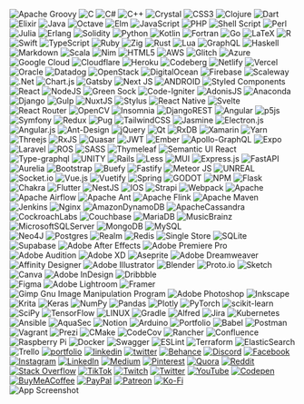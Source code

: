 ![Apache Groovy](https://img.shields.io/badge/Apache%20Groovy-4298B8.svg?style=flat&logo=Apache+Groovy&logoColor=white) 
![C](https://img.shields.io/badge/c-%2300599C.svg?style=flat&logo=c&logoColor=white) 
![C#](https://img.shields.io/badge/c%23-%23239120.svg?style=flat&logo=c-sharp&logoColor=white) 
![C++](https://img.shields.io/badge/c++-%2300599C.svg?style=flat&logo=c%2B%2B&logoColor=white) 
![Crystal](https://img.shields.io/badge/crystal-%23000000.svg?style=flat&logo=crystal&logoColor=white) 
![CSS3](https://img.shields.io/badge/css3-%231572B6.svg?style=flat&logo=css3&logoColor=white) 
![Clojure](https://img.shields.io/badge/Clojure-%23Clojure.svg?style=flat&logo=Clojure&logoColor=Clojure) 
![Dart](https://img.shields.io/badge/dart-%230175C2.svg?style=flat&logo=dart&logoColor=white) 
![Elixir](https://img.shields.io/badge/elixir-%234B275F.svg?style=flat&logo=elixir&logoColor=white) 
![Java](https://img.shields.io/badge/java-%23ED8B00.svg?style=flat&logo=java&logoColor=white) 
![Octave](https://img.shields.io/badge/OCTAVE-darkblue?style=flat&logo=octave&logoColor=fcd683) 
![Elm](https://img.shields.io/badge/Elm-60B5CC?style=flat&logo=elm&logoColor=white) 
![JavaScript](https://img.shields.io/badge/javascript-%23323330.svg?style=flat&logo=javascript&logoColor=%23F7DF1E) 
![PHP](https://img.shields.io/badge/php-%23777BB4.svg?style=flat&logo=php&logoColor=white) 
![Shell Script](https://img.shields.io/badge/shell_script-%23121011.svg?style=flat&logo=gnu-bash&logoColor=white) 
![Perl](https://img.shields.io/badge/perl-%2339457E.svg?style=flat&logo=perl&logoColor=white) 	
![Julia](https://img.shields.io/badge/-Julia-9558B2?style=flat&logo=julia&logoColor=white) 
![Erlang](https://img.shields.io/badge/Erlang-white.svg?style=flat&logo=erlang&logoColor=a90533) 
![Solidity](https://img.shields.io/badge/Solidity-%23363636.svg?style=flat&logo=solidity&logoColor=white) 
![Python](https://img.shields.io/badge/python-3670A0?style=flat&logo=python&logoColor=ffdd54) 
![Kotlin](https://img.shields.io/badge/kotlin-%230095D5.svg?style=flat&logo=kotlin&logoColor=white) 
![Fortran](https://img.shields.io/badge/Fortran-%23734F96.svg?style=flat&logo=fortran&logoColor=white) 
![Go](https://img.shields.io/badge/go-%2300ADD8.svg?style=flat&logo=go&logoColor=white) 
![LaTeX](https://img.shields.io/badge/latex-%23008080.svg?style=flat&logo=latex&logoColor=white) 
![R](https://img.shields.io/badge/r-%23276DC3.svg?style=flat&logo=r&logoColor=white) 
![Swift](https://img.shields.io/badge/swift-F54A2A?style=flat&logo=swift&logoColor=white) 
![TypeScript](https://img.shields.io/badge/typescript-%23007ACC.svg?style=flat&logo=typescript&logoColor=white) 
![Ruby](https://img.shields.io/badge/ruby-%23CC342D.svg?style=flat&logo=ruby&logoColor=white) 
![Zig](https://img.shields.io/badge/Zig-%23F7A41D.svg?style=flat&logo=zig&logoColor=white) 
![Rust](https://img.shields.io/badge/rust-%23000000.svg?style=flat&logo=rust&logoColor=white) 
![Lua](https://img.shields.io/badge/lua-%232C2D72.svg?style=flat&logo=lua&logoColor=white) 
![GraphQL](https://img.shields.io/badge/-GraphQL-E10098?style=flat&logo=graphql&logoColor=white) 
![Haskell](https://img.shields.io/badge/Haskell-5e5086?style=flat&logo=haskell&logoColor=white) 
![Markdown](https://img.shields.io/badge/markdown-%23000000.svg?style=flat&logo=markdown&logoColor=white) 
![Scala](https://img.shields.io/badge/scala-%23DC322F.svg?style=flat&logo=scala&logoColor=white) 
![Nim](https://img.shields.io/badge/nim-%23FFE953.svg?style=flat&logo=nim&logoColor=white) 
![HTML5](https://img.shields.io/badge/html5-%23E34F26.svg?style=flat&logo=html5&logoColor=white) 
![AWS](https://img.shields.io/badge/AWS-%23FF9900.svg?style=flat&logo=amazon-aws&logoColor=white) 
![Glitch](https://img.shields.io/badge/glitch-%233333FF.svg?style=flat&logo=glitch&logoColor=white) 
![Azure](https://img.shields.io/badge/azure-%230072C6.svg?style=flat&logo=azure-devops&logoColor=white) 
![Google Cloud](https://img.shields.io/badge/Google%20Cloud-%234285F4.svg?style=flat&logo=google-cloud&logoColor=white) 
![Cloudflare](https://img.shields.io/badge/Cloudflare-F38020?style=flat&logo=Cloudflare&logoColor=white) 
![Heroku](https://img.shields.io/badge/heroku-%23430098.svg?style=flat&logo=heroku&logoColor=white) 
![Codeberg](https://img.shields.io/badge/Codeberg-2185D0?style=flat&logo=Codeberg&logoColor=white) 
![Netlify](https://img.shields.io/badge/netlify-%23000000.svg?style=flat&logo=netlify&logoColor=#00C7B7) 
![Vercel](https://img.shields.io/badge/vercel-%23000000.svg?style=flat&logo=vercel&logoColor=white) 
![Oracle](https://img.shields.io/badge/Oracle-F80000?style=flat&logo=oracle&logoColor=white) 
![Datadog](https://img.shields.io/badge/datadog-%23632CA6.svg?style=flat&logo=datadog&logoColor=white) 
![OpenStack](https://img.shields.io/badge/Openstack-%23f01742.svg?style=flat&logo=openstack&logoColor=white) 
![DigitalOcean](https://img.shields.io/badge/DigitalOcean-%230167ff.svg?style=flat&logo=digitalOcean&logoColor=white) 
![Firebase](https://img.shields.io/badge/firebase-%23039BE5.svg?style=flat&logo=firebase) 
![Scaleway](https://img.shields.io/badge/SCALEWAY-%234f0599.svg?style=flat&logo=scaleway&logoColor=white) 
![.Net](https://img.shields.io/badge/.NET-5C2D91?style=flat&logo=.net&logoColor=white) 
![Chart.js](https://img.shields.io/badge/chart.js-F5788D.svg?style=flat&logo=chart.js&logoColor=white) 
![Gatsby](https://img.shields.io/badge/Gatsby-%23663399.svg?style=flat&logo=gatsby&logoColor=white) 
![Next JS](https://img.shields.io/badge/Next-black?style=flat&logo=next.js&logoColor=white) 
![ANDROID](https://img.shields.io/badge/android-%2320232a.svg?style=flat&logo=android&logoColor=%a4c639) 
![Styled Components](https://img.shields.io/badge/styled--components-DB7093?style=flat&logo=styled-components&logoColor=white) 
![React](https://img.shields.io/badge/react-%2320232a.svg?style=flat&logo=react&logoColor=%2361DAFB) 
![NodeJS](https://img.shields.io/badge/node.js-6DA55F?style=flat&logo=node.js&logoColor=white) 
![Green Sock](https://img.shields.io/badge/green%20sock-88CE02?style=flat&logo=greensock&logoColor=white) 
![Code-Igniter](https://img.shields.io/badge/CodeIgniter-%23EF4223.svg?style=flat&logo=codeIgniter&logoColor=white) 
![AdonisJS](https://img.shields.io/badge/adonisjs-%23220052.svg?style=flat&logo=adonisjs&logoColor=white) 
![Anaconda](https://img.shields.io/badge/Anaconda-%2344A833.svg?style=flat&logo=anaconda&logoColor=white) 
![Django](https://img.shields.io/badge/django-%23092E20.svg?style=flat&logo=django&logoColor=white) 
![Gulp](https://img.shields.io/badge/GULP-%23CF4647.svg?style=flat&logo=gulp&logoColor=white) 
![NuxtJS](https://img.shields.io/badge/Nuxt-black?style=flat&logo=nuxt.js&logoColor=white) 
![Stylus](https://img.shields.io/badge/stylus-%23ff6347.svg?style=flat&logo=stylus&logoColor=white) 
![React Native](https://img.shields.io/badge/react_native-%2320232a.svg?style=flat&logo=react&logoColor=%2361DAFB) 
![Svelte](https://img.shields.io/badge/svelte-%23f1413d.svg?style=flat&logo=svelte&logoColor=white) 
![React Router](https://img.shields.io/badge/React_Router-CA4245?style=flat&logo=react-router&logoColor=white) 
![OpenCV](https://img.shields.io/badge/opencv-%23white.svg?style=flat&logo=opencv&logoColor=white) 
![Insomnia](https://img.shields.io/badge/Insomnia-black?style=flat&logo=insomnia&logoColor=5849BE) 
![DjangoREST](https://img.shields.io/badge/DJANGO-REST-ff1709?style=flat&logo=django&logoColor=white&color=ff1709&labelColor=gray) 
![Angular](https://img.shields.io/badge/angular-%23DD0031.svg?style=flat&logo=angular&logoColor=white) 
![p5js](https://img.shields.io/badge/p5.js-ED225D?style=flat&logo=p5.js&logoColor=FFFFFF) 
![Symfony](https://img.shields.io/badge/symfony-%23000000.svg?style=flat&logo=symfony&logoColor=white) 
![Redux](https://img.shields.io/badge/redux-%23593d88.svg?style=flat&logo=redux&logoColor=white) 
![Pug](https://img.shields.io/badge/Pug-FFF?style=flat&logo=pug&logoColor=A86454) 
![TailwindCSS](https://img.shields.io/badge/tailwindcss-%2338B2AC.svg?style=flat&logo=tailwind-css&logoColor=white) 
![Jasmine](https://img.shields.io/badge/jasmine-%238A4182.svg?style=flat&logo=jasmine&logoColor=white) 
![Electron.js](https://img.shields.io/badge/Electron-191970?style=flat&logo=Electron&logoColor=white) 
![Angular.js](https://img.shields.io/badge/angular.js-%23E23237.svg?style=flat&logo=angularjs&logoColor=white) 
![Ant-Design](https://img.shields.io/badge/-AntDesign-%230170FE?style=flat&logo=ant-design&logoColor=white) 
![jQuery](https://img.shields.io/badge/jquery-%230769AD.svg?style=flat&logo=jquery&logoColor=white) 
![Qt](https://img.shields.io/badge/Qt-%23217346.svg?style=flat&logo=Qt&logoColor=white) 
![RxDB](https://img.shields.io/badge/rxjs-%23B7178C.svg?style=flat&logo=reactivex&logoColor=white) 
![Xamarin](https://img.shields.io/badge/Xamarin-3199DC?style=flat&logo=xamarin&logoColor=white) 
![Yarn](https://img.shields.io/badge/yarn-%232C8EBB.svg?style=flat&logo=yarn&logoColor=white) 
![Threejs](https://img.shields.io/badge/threejs-black?style=flat&logo=three.js&logoColor=white) 
![RxJS](https://img.shields.io/badge/rxjs-%23B7178C.svg?style=flat&logo=reactivex&logoColor=white) 
![Quasar](https://img.shields.io/badge/Quasar-16B7FB?style=flat&logo=quasar&logoColor=black) 
![JWT](https://img.shields.io/badge/JWT-black?style=flat&logo=JSON%20web%20tokens) 
![Ember](https://img.shields.io/badge/ember-1C1E24?style=flat&logo=ember.js&logoColor=#D04A37) 
![Apollo-GraphQL](https://img.shields.io/badge/-ApolloGraphQL-311C87?style=flat&logo=apollo-graphql) 
![Expo](https://img.shields.io/badge/expo-1C1E24?style=flat&logo=expo&logoColor=#D04A37) 
![Laravel](https://img.shields.io/badge/laravel-%23FF2D20.svg?style=flat&logo=laravel&logoColor=white) 
![ROS](https://img.shields.io/badge/ros-%230A0FF9.svg?style=flat&logo=ros&logoColor=white) 
![SASS](https://img.shields.io/badge/SASS-hotpink.svg?style=flat&logo=SASS&logoColor=white) 
![Thymeleaf](https://img.shields.io/badge/Thymeleaf-%23005C0F.svg?style=flat&logo=Thymeleaf&logoColor=white) 
![Semantic UI React](https://img.shields.io/badge/Semantic%20UI%20React-%2335BDB2.svg?style=flat&logo=SemanticUIReact&logoColor=white) 
![Type-graphql](https://img.shields.io/badge/-TypeGraphQL-%23C04392?style=flat) 
![UNITY](https://img.shields.io/badge/Unity-%2320232a.svg?style=flat&logo=unity&logoColor=white) 
![Rails](https://img.shields.io/badge/rails-%23CC0000.svg?style=flat&logo=ruby-on-rails&logoColor=white) 
![Less](https://img.shields.io/badge/less-2B4C80?style=flat&logo=less&logoColor=white) 
![MUI](https://img.shields.io/badge/MUI-%230081CB.svg?style=flat&logo=material-ui&logoColor=white) 
![Express.js](https://img.shields.io/badge/express.js-%23404d59.svg?style=flat&logo=express&logoColor=%2361DAFB) 
![FastAPI](https://img.shields.io/badge/FastAPI-005571?style=flat&logo=fastapi) 
![Aurelia](https://img.shields.io/badge/aurelia-%23ED2B88.svg?style=flat&logo=aurelia&logoColor=fff) 
![Bootstrap](https://img.shields.io/badge/bootstrap-%23563D7C.svg?style=flat&logo=bootstrap&logoColor=white) 
![Buefy](https://img.shields.io/badge/Buefy-7957D5?style=flat&logo=buefy&logoColor=48289E) 
![Fastify](https://img.shields.io/badge/fastify-%23000000.svg?style=flat&logo=fastify&logoColor=white) 
![Meteor JS](https://img.shields.io/badge/meteorjs-%23d74c4c.svg?style=flat&logo=meteor&logoColor=white) 
![UNREAL](https://img.shields.io/badge/unreal-%2320232a.svg?style=flat&logo=unreal-engine&logoColor=white) 
![Socket.io](https://img.shields.io/badge/Socket.io-black?style=flat&logo=socket.io&badgeColor=010101) 
![Vue.js](https://img.shields.io/badge/vuejs-%2335495e.svg?style=flat&logo=vuedotjs&logoColor=%234FC08D) 
![Vuetify](https://img.shields.io/badge/Vuetify-1867C0?style=flat&logo=vuetify&logoColor=AEDDFF) 
![Spring](https://img.shields.io/badge/spring-%236DB33F.svg?style=flat&logo=spring&logoColor=white) 
![GODOT](https://img.shields.io/badge/godot-3582bb.svg?style=flat&logo=godot-engine&logoColor=white) 
![NPM](https://img.shields.io/badge/NPM-%23000000.svg?style=flat&logo=npm&logoColor=white) 
![Flask](https://img.shields.io/badge/flask-%23000.svg?style=flat&logo=flask&logoColor=white) 
![Chakra](https://img.shields.io/badge/chakra-%234ED1C5.svg?style=flat&logo=chakraui&logoColor=white) 
![Flutter](https://img.shields.io/badge/Flutter-%2302569B.svg?style=flat&logo=Flutter&logoColor=white) 
![NestJS](https://img.shields.io/badge/nestjs-%23E0234E.svg?style=flat&logo=nestjs&logoColor=white) 
![IOS](https://img.shields.io/badge/IOS-%2320232a.svg?style=flat&logo=apple&logoColor=white) 
![Strapi](https://img.shields.io/badge/strapi-%232E7EEA.svg?style=flat&logo=strapi&logoColor=white) 
![Webpack](https://img.shields.io/badge/webpack-%238DD6F9.svg?style=flat&logo=webpack&logoColor=black) 
![Apache](https://img.shields.io/badge/apache-%23D42029.svg?style=flat&logo=apache&logoColor=white) 
![Apache Airflow](https://img.shields.io/badge/Apache%20Airflow-017CEE?style=flat&logo=Apache%20Airflow&logoColor=white) 
![Apache Ant](https://img.shields.io/badge/Apache%20Ant-A81C7D?style=flat&logo=Apache%20Ant&logoColor=white) 
![Apache Flink](https://img.shields.io/badge/Apache%20Flink-E6526F?style=flat&logo=Apache%20Flink&logoColor=white) 
![Apache Maven](https://img.shields.io/badge/Apache%20Maven-C71A36?style=flat&logo=Apache%20Maven&logoColor=white) 
![Jenkins](https://img.shields.io/badge/jenkins-%232C5263.svg?style=flat&logo=jenkins&logoColor=white) 
![Nginx](https://img.shields.io/badge/nginx-%23009639.svg?style=flat&logo=nginx&logoColor=white) 
![AmazonDynamoDB](https://img.shields.io/badge/Amazon%20DynamoDB-4053D6?style=flat&logo=Amazon%20DynamoDB&logoColor=white) 
![ApacheCassandra](https://img.shields.io/badge/cassandra-%231287B1.svg?style=flat&logo=apache-cassandra&logoColor=white) 
![CockroachLabs](https://img.shields.io/badge/Cockroach%20Labs-6933FF?style=flat&logo=Cockroach%20Labs&logoColor=white) 
![Couchbase](https://img.shields.io/badge/Couchbase-EA2328?style=flat&logo=couchbase&logoColor=white) 
![MariaDB](https://img.shields.io/badge/MariaDB-003545?style=flat&logo=mariadb&logoColor=white) 
![MusicBrainz](https://img.shields.io/badge/Musicbrainz-EB743B?style=flat&logo=musicbrainz&logoColor=BA478F) 
![MicrosoftSQLServer](https://img.shields.io/badge/Microsoft%20SQL%20Sever-CC2927?style=flat&logo=microsoft%20sql%20server&logoColor=white) 
![MongoDB](https://img.shields.io/badge/MongoDB-%234ea94b.svg?style=flat&logo=mongodb&logoColor=white) 
![MySQL](https://img.shields.io/badge/mysql-%2300f.svg?style=flat&logo=mysql&logoColor=white) 	
![Neo4J](https://img.shields.io/badge/Neo4j-008CC1?style=flat&logo=neo4j&logoColor=white) 
![Postgres](https://img.shields.io/badge/postgres-%23316192.svg?style=flat&logo=postgresql&logoColor=white) 
![Realm](https://img.shields.io/badge/Realm-39477F?style=flat&logo=realm&logoColor=white) 
![Redis](https://img.shields.io/badge/redis-%23DD0031.svg?style=flat&logo=redis&logoColor=white) 
![Single Store](https://img.shields.io/badge/Single%20Store-AA00FF?style=flat&logo=singlestore&logoColor=white) 
![SQLite](https://img.shields.io/badge/sqlite-%2307405e.svg?style=flat&logo=sqlite&logoColor=white) 	
![Supabase](https://img.shields.io/badge/Supabase-3ECF8E?style=flat&logo=supabase&logoColor=white) 
![Adobe After Effects](https://img.shields.io/badge/Adobe%20After%20Effects-9999FF.svg?style=flat&logo=Adobe%20After%20Effects&logoColor=white) 
![Adobe Premiere Pro](https://img.shields.io/badge/Adobe%20Premiere%20Pro-9999FF.svg?style=flat&logo=Adobe%20Premiere%20Pro&logoColor=white) 
![Adobe Audition](https://img.shields.io/badge/Adobe%20Audition-9999FF.svg?style=flat&logo=Adobe%20Audition&logoColor=white) 
![Adobe XD](https://img.shields.io/badge/Adobe%20XD-470137?style=flat&logo=Adobe%20XD&logoColor=#FF61F6) 
![Aseprite](https://img.shields.io/badge/Aseprite-FFFFFF?style=flat&logo=Aseprite&logoColor=#7D929E) 
![Adobe Dreamweaver](https://img.shields.io/badge/Adobe%20Dreamweaver-FF61F6.svg?style=flat&logo=Adobe%20Dreamweaver&logoColor=white) 
![Affinity Designer](https://img.shields.io/badge/affinitydesginer-%231B72BE.svg?style=flat&logo=affinity-designer&logoColor=white) 
![Adobe Illustrator](https://img.shields.io/badge/adobeillustrator-%23FF9A00.svg?style=flat&logo=adobeillustrator&logoColor=white) 
![Blender](https://img.shields.io/badge/blender-%23F5792A.svg?style=flat&logo=blender&logoColor=white) 
![Proto.io](https://img.shields.io/badge/Proto.io-161637?style=flat&logo=proto.io&logoColor=00e5ff) 
![Sketch](https://img.shields.io/badge/Sketch-FFB387?style=flat&logo=sketch&logoColor=black) 
![Canva](https://img.shields.io/badge/Canva-%2300C4CC.svg?style=flat&logo=Canva&logoColor=white) 
![Adobe InDesign](https://img.shields.io/badge/Adobe%20InDesign-49021F?style=flat&logo=adobeindesign&logoColor=white) 
![Dribbble](https://img.shields.io/badge/Dribbble-EA4C89?style=flat&logo=dribbble&logoColor=white) 	
![Figma](https://img.shields.io/badge/figma-%23F24E1E.svg?style=flat&logo=figma&logoColor=white) 
![Adobe Lightroom](https://img.shields.io/badge/Adobe%20Lightroom-31A8FF.svg?style=flat&logo=Adobe%20Lightroom&logoColor=white) 
![Framer](https://img.shields.io/badge/Framer-black?style=flat&logo=framer&logoColor=blue) 
![Gimp Gnu Image Manipulation Program](https://img.shields.io/badge/Gimp-657D8B?style=flat&logo=gimp&logoColor=FFFFFF) 
![Adobe Photoshop](https://img.shields.io/badge/adobephotoshop-%2331A8FF.svg?style=flat&logo=adobephotoshop&logoColor=white) 
![Inkscape](https://img.shields.io/badge/Inkscape-e0e0e0?style=flat&logo=inkscape&logoColor=080A13) 
![Krita](https://img.shields.io/badge/Krita-203759?style=flat&logo=krita&logoColor=EEF37B) 
![Keras](https://img.shields.io/badge/Keras-%23D00000.svg?style=flat&logo=Keras&logoColor=white) 
![NumPy](https://img.shields.io/badge/numpy-%23013243.svg?style=flat&logo=numpy&logoColor=white) 
![Pandas](https://img.shields.io/badge/pandas-%23150458.svg?style=flat&logo=pandas&logoColor=white) 
![Plotly](https://img.shields.io/badge/Plotly-%233F4F75.svg?style=flat&logo=plotly&logoColor=white) 
![PyTorch](https://img.shields.io/badge/PyTorch-%23EE4C2C.svg?style=flat&logo=PyTorch&logoColor=white) 
![scikit-learn](https://img.shields.io/badge/scikit--learn-%23F7931E.svg?style=flat&logo=scikit-learn&logoColor=white) 
![SciPy](https://img.shields.io/badge/SciPy-%230C55A5.svg?style=flat&logo=scipy&logoColor=%white) 
![TensorFlow](https://img.shields.io/badge/TensorFlow-%23FF6F00.svg?style=flat&logo=TensorFlow&logoColor=white) 
![LINUX](https://img.shields.io/badge/Linux-FCC624?style=flat&logo=linux&logoColor=black) 
![Gradle](https://img.shields.io/badge/Gradle-02303A.svg?style=flat&logo=Gradle&logoColor=white) 
![Alfred](https://img.shields.io/badge/alfred-%235C1F87.svg?style=flat&logo=alfred) 
![Jira](https://img.shields.io/badge/jira-%230A0FFF.svg?style=flat&logo=jira&logoColor=white) 
![Kubernetes](https://img.shields.io/badge/kubernetes-%23326ce5.svg?style=flat&logo=kubernetes&logoColor=white) 
![Ansible](https://img.shields.io/badge/ansible-%231A1918.svg?style=flat&logo=ansible&logoColor=white) 
![AquaSec](https://img.shields.io/badge/aqua-%231904DA.svg?style=flat&logo=aqua&logoColor=#0018A8) 
![Notion](https://img.shields.io/badge/Notion-%23000000.svg?style=flat&logo=notion&logoColor=white) 
![Arduino](https://img.shields.io/badge/-Arduino-00979D?style=flat&logo=Arduino&logoColor=white) 
![Portfolio](https://img.shields.io/badge/Portfolio-%23000000.svg?style=flat&logo=firefox&logoColor=#FF7139) 
![Babel](https://img.shields.io/badge/Babel-F9DC3e?style=flat&logo=babel&logoColor=black) 
![Postman](https://img.shields.io/badge/Postman-FF6C37?style=flat&logo=postman&logoColor=white) 
![Vagrant](https://img.shields.io/badge/vagrant-%231563FF.svg?style=flat&logo=vagrant&logoColor=white) 
![Prezi](https://img.shields.io/badge/Prezi-%23000000.svg?style=flat&logo=Prezi&logoColor=white) 
![CMake](https://img.shields.io/badge/CMake-%23008FBA.svg?style=flat&logo=cmake&logoColor=white) 
![CodeCov](https://img.shields.io/badge/codecov-%23ff0077.svg?style=flat&logo=codecov&logoColor=white) 
![Rancher](https://img.shields.io/badge/rancher-%230075A8.svg?style=flat&logo=rancher&logoColor=white) 
![Confluence](https://img.shields.io/badge/confluence-%23172BF4.svg?style=flat&logo=confluence&logoColor=white) 
![Raspberry Pi](https://img.shields.io/badge/-RaspberryPi-C51A4A?style=flat&logo=Raspberry-Pi) 
![Docker](https://img.shields.io/badge/docker-%230db7ed.svg?style=flat&logo=docker&logoColor=white) 
![Swagger](https://img.shields.io/badge/-Swagger-%23Clojure?style=flat&logo=swagger&logoColor=white) 
![ESLint](https://img.shields.io/badge/ESLint-4B3263?style=flat&logo=eslint&logoColor=white) 
![Terraform](https://img.shields.io/badge/terraform-%235835CC.svg?style=flat&logo=terraform&logoColor=white) 
![ElasticSearch](https://img.shields.io/badge/-ElasticSearch-005571?style=flat&logo=elasticsearch) 
![Trello](https://img.shields.io/badge/Trello-%23026AA7.svg?style=flat&logo=Trello&logoColor=white)
[![portfolio](https://img.shields.io/badge/my_portfolio-000?style=for-the-badge&logo=ko-fi&logoColor=white)](https://katherineoelsner.com/)
[![linkedin](https://img.shields.io/badge/linkedin-0A66C2?style=for-the-badge&logo=linkedin&logoColor=white)](https://www.linkedin.com/)
[![twitter](https://img.shields.io/badge/twitter-1DA1F2?style=for-the-badge&logo=twitter&logoColor=white)](https://twitter.com/)
[![Behance](https://img.shields.io/badge/Behance-1769ff?logo=behance&logoColor=white)](https://behance.net/a) 
[![Discord](https://img.shields.io/badge/Discord-%237289DA.svg?logo=discord&logoColor=white)](https://discord.gg/a) 
[![Facebook](https://img.shields.io/badge/Facebook-%231877F2.svg?logo=Facebook&logoColor=white)](https://facebook.com/a) 
[![Instagram](https://img.shields.io/badge/Instagram-%23E4405F.svg?logo=Instagram&logoColor=white)](https://instagram.com/a) 
[![LinkedIn](https://img.shields.io/badge/LinkedIn-%230077B5.svg?logo=linkedin&logoColor=white)](https://linkedin.com/in/a) 
[![Medium](https://img.shields.io/badge/Medium-12100E?logo=medium&logoColor=white)](https://medium.com/@a) 
[![Pinterest](https://img.shields.io/badge/Pinterest-%23E60023.svg?logo=Pinterest&logoColor=white)](https://pinterest.com/a) 
[![Quora](https://img.shields.io/badge/Quora-%23B92B27.svg?logo=Quora&logoColor=white)](https://quora.com/profile/a) 
[![Reddit](https://img.shields.io/badge/Reddit-%23FF4500.svg?logo=Reddit&logoColor=white)](https://reddit.com/user/a) 
[![Stack Overflow](https://img.shields.io/badge/-Stackoverflow-FE7A16?logo=stack-overflow&logoColor=white)](https://stackoverflow.com/users/a) 
[![TikTok](https://img.shields.io/badge/TikTok-%23000000.svg?logo=TikTok&logoColor=white)](https://tiktok.com/@a) 
[![Twitch](https://img.shields.io/badge/Twitch-%239146FF.svg?logo=Twitch&logoColor=white)](https://twitch.tv/a) 
[![Twitter](https://img.shields.io/badge/Twitter-%231DA1F2.svg?logo=Twitter&logoColor=white)](https://twitter.com/a) 
[![YouTube](https://img.shields.io/badge/YouTube-%23FF0000.svg?logo=YouTube&logoColor=white)](https://youtube.com/@a) 
[![Codepen](https://img.shields.io/badge/Codepen-000000?style=for-the-badge&logo=codepen&logoColor=white)](https://codepen.io/a) 
[![BuyMeACoffee](https://img.shields.io/badge/Buy%20Me%20a%20Coffee-ffdd00?style=for-the-badge&logo=buy-me-a-coffee&logoColor=black)](https://buymeacoffee.com/A) 
[![PayPal](https://img.shields.io/badge/PayPal-00457C?style=for-the-badge&logo=paypal&logoColor=white)](https://paypal.me/A) 
[![Patreon](https://img.shields.io/badge/Patreon-F96854?style=for-the-badge&logo=patreon&logoColor=white)](https://patreon.com/A) 
[![Ko-Fi](https://img.shields.io/badge/Ko--fi-F16061?style=for-the-badge&logo=ko-fi&logoColor=white)](https://ko-fi.com/A) 
<br>![App Screenshot](https://via.placeholder.com/468x300?text=App+Screenshot+Here)
